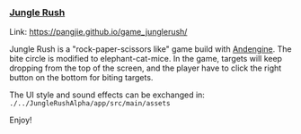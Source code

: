 ### [Jungle Rush](https://pangjie.github.io/game_junglerush/)

Link: https://pangjie.github.io/game_junglerush/


Jungle Rush is a "rock-paper-scissors like" game build with
[Andengine](http://www.andengine.org). The bite circle is modified to
elephant-cat-mice. In the game, targets will keep dropping from the top of the
screen, and the player have to click the right button on the bottom for biting
targets.


The UI style and sound effects can be exchanged in:
`./../JungleRushAlpha/app/src/main/assets`

Enjoy!
